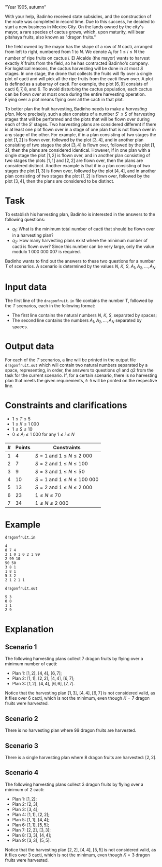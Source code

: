 
"Year 1905, autumn"

With your help, Badinho received state subsidies, and the construction of the route was completed in record time. Due to this success, he decided to start a new business in Mexico City. On the lands owned by the city's mayor, a rare species of cactus grows, which, upon maturity, will bear pitahaya fruits, also known as "dragon fruits."

The field owned by the mayor has the shape of a row of $N$ cacti, arranged from left to right, numbered from $1$ to $N$. We denote $A_i$ for $1 \leq i \leq N$ the number of ripe fruits on cactus $i$. El Alcalde (the mayor) wants to harvest exactly $K$ fruits from the field, so he has contracted Badinho's company.\
For logistical reasons, the cactus harvesting will be done in at most $S$ stages. In one stage, the drone that collects the fruits will fly over a single plot of cacti and will pick all the ripe fruits from the cacti flown over. A plot is defined as a subarray of cacti. For example, the plot $[6, 9]$ consists of cacti $6, 7, 8$, and $9$. To avoid disturbing the cactus population, each cactus can be flown over at most once during the entire harvesting operation. Flying over a plot means flying over all the cacti in that plot.

To better plan the fruit harvesting, Badinho needs to make a _harvesting plan_. More precisely, such a plan consists of a number $S' \leq S$ of harvesting stages that will be performed and the plots that will be flown over during each of the $S'$ stages. Two harvesting plans are considered different if there is at least one plot flown over in a stage of one plan that is not flown over in any stage of the other. For example, if in a plan consisting of two stages the plot $[1, 2]$ is flown over, followed by the plot $[3, 4]$, and in another plan consisting of two stages the plot $[3, 4]$ is flown over, followed by the plot $[1, 2]$, then the plans are considered identical. However, if in one plan with a single stage the plot $[1, 2]$ is flown over, and in another plan consisting of two stages the plots $[1, 1]$ and $[2, 2]$ are flown over, then the plans are considered distinct. Another example is that if in a plan consisting of two stages the plot $[1, 3]$ is flown over, followed by the plot $[4,4]$, and in another plan consisting of two stages the plot $[1, 2]$ is flown over, followed by the plot $[3, 4]$, then the plans are considered to be distinct.

# Task
To establish his harvesting plan, Badinho is interested in the answers to the following questions:

* $q_1$: What is the minimum total number of cacti that should be flown over in a harvesting plan?
* $q_2$: How many harvesting plans exist where the minimum number of cacti is flown over? Since this number can be very large, only the value modulo $1\ 000\ 000\ 007$ is required.

Badinho wants to find out the answers to these two questions for a number $T$ of scenarios. A scenario is determined by the values $N$, $K$, $S$, $A_1, A_2, \ldots, A_N$.

# Input data

The first line of the `dragonfruit.in` file contains the number $T$, followed by the $T$ scenarios, each in the following format:

* The first line contains the natural numbers $N$, $K$, $S$, separated by spaces;
* The second line contains the numbers $A_1, A_2, \ldots, A_N$ separated by spaces.

# Output data

For each of the $T$ scenarios, a line will be printed in the output file `dragonfruit.out` which will contain two natural numbers separated by a space, representing, in order, the answers to questions $q1$ and $q2$ from the task for the current scenario. If, for a certain scenario, there is no harvesting plan that meets the given requirements, `0 0` will be printed on the respective line.

# Constraints and clarifications

* $1 \leq T \leq 5$
* $1 \leq K \leq 1\ 000$
* $1 \leq S \leq 10$
* $0 \leq A_i \leq 1\ 000$ for any $1 \leq i \leq N$

|#|Points|Constraints|
|-|-|--------|
|1|4|$S = 1$ and $1 \leq N \leq 2\ 000$|
|2|7|$S = 2$ and $1 \leq N \leq 100$|
|3|9|$S = 3$ and $1 \leq N \leq 50$|
|4|10|$S = 1$ and $1 \leq N \leq 100\ 000$|
|5|13|$S = 2$ and $1 \leq N \leq 2\ 000$|
|6|23|$1 \leq N \leq 70$|
|7|34|$1 \leq N \leq 2\ 000$|

# Example

`dragonfruit.in`
```
4
8 7 4
2 1 0 1 0 2 1 99
2 99 10
50 50
3 8 1
1 8 1
5 3 2
2 1 2 1 1
```

`dragonfruit.out`
```
5 3
0 0
1 1
2 9
```

# Explanation

## Scenario 1

The following harvesting plans collect $7$ dragon fruits by flying over a minimum number of cacti:
   
* Plan 1: $[1, 2]$, $[4, 4]$, $[6, 7]$;
* Plan 2: $[1, 1]$, $[2, 2]$, $[4, 4]$, $[6, 7]$;
* Plan 3: $[1, 2]$, $[4, 4]$, $[6, 6]$, $[7, 7]$.

Notice that the harvesting plan $[1, 3]$, $[4, 4]$, $[6, 7]$ is not considered valid, as it flies over $6$ cacti, which is not the minimum, even though $K=7$ dragon fruits were harvested.

## Scenario 2 

There is no harvesting plan where $99$ dragon fruits are harvested.

## Scenario 3 

There is a single harvesting plan where $8$ dragon fruits are harvested: $[2, 2]$.

## Scenario 4 

The following harvesting plans collect $3$ dragon fruits by flying over a minimum of $2$ cacti:
   
* Plan 1: $[1, 2]$;
* Plan 2: $[2, 3]$;
* Plan 3: $[3, 4]$;
* Plan 4: $[1, 1]$, $[2, 2]$;
* Plan 5: $[1, 1]$, $[4, 4]$;
* Plan 6: $[1, 1]$, $[5, 5]$;
* Plan 7: $[2, 2]$, $[3, 3]$;
* Plan 8: $[3, 3]$, $[4, 4]$;
* Plan 9: $[3, 3]$, $[5, 5]$.

Notice that the harvesting plan $[2, 2]$, $[4, 4]$, $[5, 5]$ is not considered valid, as it flies over $3$ cacti, which is not the minimum, even though $K=3$ dragon fruits were harvested.
```
